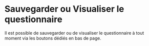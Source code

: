 # Sauvegarder ou Visualiser le questionnaire

Il est possible de sauvegarder ou de visualiser le questionnaire à tout moment via les boutons dédiés en bas de page.
